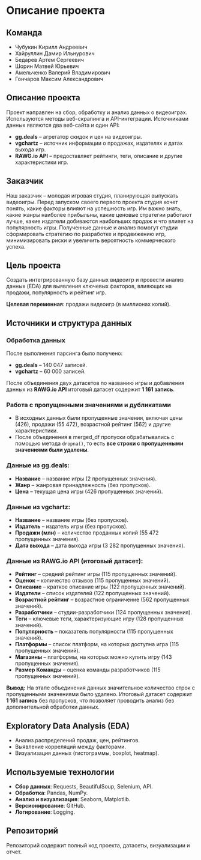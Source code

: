 # Описание проекта

## Команда
- Чубукин Кирилл Андреевич
- Хайруллин Дамир Ильнурович
- Бедарев Артем Сергеевич
- Шорин Матвей Юрьевич
- Амельченко Валерий Владимирович
- Гончаров Максим Александрович

## Описание проекта
Проект направлен на сбор, обработку и анализ данных о видеоиграх. Используются методы веб-скрапинга и API-интеграции. Источниками данных являются два веб-сайта и один API:
- **gg.deals** – агрегатор скидок и цен на видеоигры.
- **vgchartz** – источник информации о продажах, издателях и датах выхода игр.
- **RAWG.io API** – предоставляет рейтинги, теги, описание и другие характеристики игр.

## Заказчик
Наш заказчик – молодая игровая студия, планирующая выпускать видеоигры. Перед запуском своего первого проекта студия хочет понять, какие факторы влияют на успешность игр. Им важно знать, какие жанры наиболее прибыльны, какие ценовые стратегии работают лучше, какие издатели добиваются наибольших продаж и что влияет на популярность игры. Полученные данные и анализ помогут студии сформировать стратегию по разработке и продвижению игр, минимизировать риски и увеличить вероятность коммерческого успеха.

## Цель проекта
Создать интегрированную базу данных видеоигр и провести анализ данных (EDA) для выявления ключевых факторов, влияющих на продажи, популярность и рейтинг игр. 

**Целевая переменная**: продажи видеоигр (в миллионах копий).

## Источники и структура данных

### Обработка данных

После выполнения парсинга было получено:
- **gg.deals** – 140 047 записей.
- **vgchartz** – 60 000 записей.

После объединения двух датасетов по названию игры и добавления данных из **RAWG.io API** итоговый датасет содержит **1 161 запись**.

### Работа с пропущенными значениями и дубликатами
- В исходных данных были пропущенные значения, включая цены (426), продажи (55 472), возрастной рейтинг (562) и другие характеристики.
- После объединения в merged_df пропуски обрабатывались с помощью метода `dropna()`, то есть **все строки с пропущенными значениями были удалены**.

### Данные из gg.deals:
- **Название** – название игры (2 пропущенных значения).
- **Жанр** – жанровая принадлежность (без пропусков).
- **Цена** – текущая цена игры (426 пропущенных значений).

### Данные из vgchartz:
- **Название** – название игры (без пропусков).
- **Издатель** – издатель игры (без пропусков).
- **Продажи (млн)** – количество проданных копий (55 472 пропущенных значения).
- **Дата выхода** – дата выхода игры (3 282 пропущенных значения).

### Данные из RAWG.io API (итоговый датасет):
- **Рейтинг** – средний рейтинг игры (115 пропущенных значений).
- **Оценок** – количество отзывов (115 пропущенных значений).
- **Описание** – краткое описание игры (122 пропущенных значений).
- **Издатели** – список издателей (122 пропущенных значений).
- **Возрастной рейтинг** – возрастное ограничение (562 пропущенных значений).
- **Разработчики** – студии-разработчики (124 пропущенных значения).
- **Теги** – ключевые теги, характеризующие игру (128 пропущенных значений).
- **Популярность** – показатель популярности (115 пропущенных значений).
- **Платформы** – список платформ, на которых доступна игра (115 пропущенных значений).
- **Магазины** – платформы, на которых можно купить игру (143 пропущенных значения).
- **Размер Команды** – оценка команды разработчиков (115 пропущенных значений).

**Вывод:** 
На этапе объединения данных значительное количество строк с пропущенными значениями было удалено. Итоговый датасет содержит **1 161 запись** без пропусков, что позволяет проводить анализ без дополнительной обработки данных.

## Exploratory Data Analysis (EDA)
- Анализ распределений продаж, цен, рейтингов.
- Выявление корреляций между факторами.
- Визуализация данных (гистограммы, boxplot, heatmap).

## Используемые технологии
- **Сбор данных**: Requests, BeautifulSoup, Selenium, API.
- **Обработка**: Pandas, NumPy.
- **Анализ и визуализация**: Seaborn, Matplotlib.
- **Версионирование**: GitHub.
- **Логирование**: Logging.

## Репозиторий
Репозиторий содержит полный код проекта, датасеты, визуализации и отчет.


